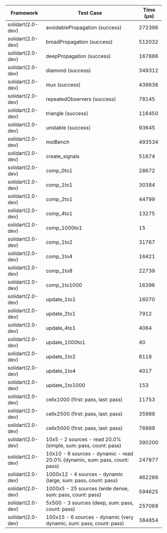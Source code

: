 | Framework | Test Case | Time (μs) |
| --- | --- | --- |
| solidart(2.0-dev) | avoidablePropagation (success) | 272396 |
| solidart(2.0-dev) | broadPropagation (success) | 512032 |
| solidart(2.0-dev) | deepPropagation (success) | 167886 |
| solidart(2.0-dev) | diamond (success) | 349312 |
| solidart(2.0-dev) | mux (success) | 439636 |
| solidart(2.0-dev) | repeatedObservers (success) | 78145 |
| solidart(2.0-dev) | triangle (success) | 116450 |
| solidart(2.0-dev) | unstable (success) | 93645 |
| solidart(2.0-dev) | molBench | 493534 |
| solidart(2.0-dev) | create_signals | 51674 |
| solidart(2.0-dev) | comp_0to1 | 28672 |
| solidart(2.0-dev) | comp_1to1 | 30384 |
| solidart(2.0-dev) | comp_2to1 | 44799 |
| solidart(2.0-dev) | comp_4to1 | 13275 |
| solidart(2.0-dev) | comp_1000to1 | 15 |
| solidart(2.0-dev) | comp_1to2 | 31767 |
| solidart(2.0-dev) | comp_1to4 | 16421 |
| solidart(2.0-dev) | comp_1to8 | 22739 |
| solidart(2.0-dev) | comp_1to1000 | 16396 |
| solidart(2.0-dev) | update_1to1 | 16070 |
| solidart(2.0-dev) | update_2to1 | 7912 |
| solidart(2.0-dev) | update_4to1 | 4064 |
| solidart(2.0-dev) | update_1000to1 | 40 |
| solidart(2.0-dev) | update_1to2 | 8118 |
| solidart(2.0-dev) | update_1to4 | 4017 |
| solidart(2.0-dev) | update_1to1000 | 153 |
| solidart(2.0-dev) | cellx1000 (first: pass, last: pass) | 11753 |
| solidart(2.0-dev) | cellx2500 (first: pass, last: pass) | 35989 |
| solidart(2.0-dev) | cellx5000 (first: pass, last: pass) | 76989 |
| solidart(2.0-dev) | 10x5 - 2 sources - read 20.0% (simple, sum: pass, count: pass) | 390200 |
| solidart(2.0-dev) | 10x10 - 6 sources - dynamic - read 20.0% (dynamic, sum: pass, count: pass) | 247877 |
| solidart(2.0-dev) | 1000x12 - 4 sources - dynamic (large, sum: pass, count: pass) | 462266 |
| solidart(2.0-dev) | 1000x5 - 25 sources (wide dense, sum: pass, count: pass) | 594625 |
| solidart(2.0-dev) | 5x500 - 3 sources (deep, sum: pass, count: pass) | 257068 |
| solidart(2.0-dev) | 100x15 - 6 sources - dynamic (very dynamic, sum: pass, count: pass) | 384854 |
